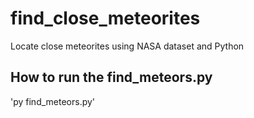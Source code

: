 # find_close_meteorites
Locate close meteorites using NASA dataset and Python

## How to run the find_meteors.py


'py find_meteors.py'
